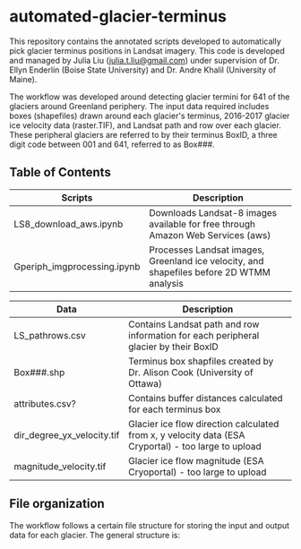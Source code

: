 # automated-glacier-terminus
This repository contains the annotated scripts developed to automatically pick glacier terminus positions in Landsat imagery. This code is developed and managed by Julia Liu (julia.t.liu@gmail.com) under supervision of Dr. Ellyn Enderlin (Boise State University) and Dr. Andre Khalil (University of Maine).

The workflow was developed around detecting glacier termini for 641 of the glaciers around Greenland periphery. The input data required includes boxes (shapefiles) drawn around each glacier's terminus, 2016-2017 glacier ice velocity data (raster.TIF), and Landsat path and row over each glacier. These peripheral glaciers are referred to by their terminus BoxID, a three digit code between 001 and 641, referred to as Box###.

## Table of Contents

| Scripts       | Description   |
| ------------- | ------------- |
| LS8_download_aws.ipynb  | Downloads Landsat-8 images available for free through Amazon Web Services (aws)  |
| Gperiph_imgprocessing.ipynb  | Processes Landsat images, Greenland ice velocity, and shapefiles before 2D WTMM analysis  |

| Data          | Description   |
| ------------- | ------------- |
| LS_pathrows.csv | Contains Landsat path and row information for each peripheral glacier by their BoxID |
| Box###.shp | Terminus box shapfiles created by Dr. Alison Cook (University of Ottawa) |
| attributes.csv? | Contains buffer distances calculated for each terminus box |
| dir_degree_yx_velocity.tif | Glacier ice flow direction calculated from x, y velocity data (ESA Cryportal) - too large to upload|
| magnitude_velocity.tif | Glacier ice flow magnitude (ESA Cryoportal) - too large to upload|

## File organization
The workflow follows a certain file structure for storing the input and output data for each glacier. The general structure is:

